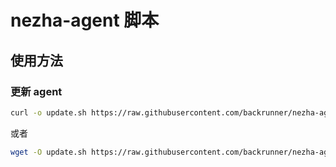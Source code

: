 # nezha-agent 脚本

## 使用方法

### 更新 agent

```bash
curl -o update.sh https://raw.githubusercontent.com/backrunner/nezha-agent-scripts/main/update.sh && chmod +x update.sh && bash ./update.sh
```

或者

```bash
wget -O update.sh https://raw.githubusercontent.com/backrunner/nezha-agent-scripts/main/update.sh && chmod +x update.sh && bash ./update.sh
```
